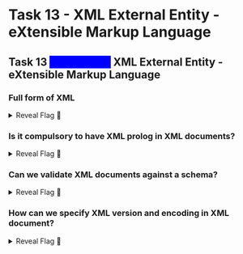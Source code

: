 # Task 13 - XML External Entity - eXtensible Markup Language

## Task 13 <mark style="color:blue;background-color:blue;">\[Severity 4]</mark> XML External Entity - eXtensible Markup Language

### Full form of XML

<details>

<summary>Reveal Flag <span data-gb-custom-inline data-tag="emoji" data-code="1f6a9">🚩</span></summary>

:triangular\_flag\_on\_post:`Extensible Markup Language`

</details>

### Is it compulsory to have XML prolog in XML documents?

<details>

<summary>Reveal Flag <span data-gb-custom-inline data-tag="emoji" data-code="1f6a9">🚩</span></summary>

:triangular\_flag\_on\_post:`no`

</details>

### Can we validate XML documents against a schema?

<details>

<summary>Reveal Flag <span data-gb-custom-inline data-tag="emoji" data-code="1f6a9">🚩</span></summary>

:triangular\_flag\_on\_post:`yes`

</details>

### How can we specify XML version and encoding in XML document?

<details>

<summary>Reveal Flag <span data-gb-custom-inline data-tag="emoji" data-code="1f6a9">🚩</span></summary>

:triangular\_flag\_on\_post:`XML prolog`

</details>

